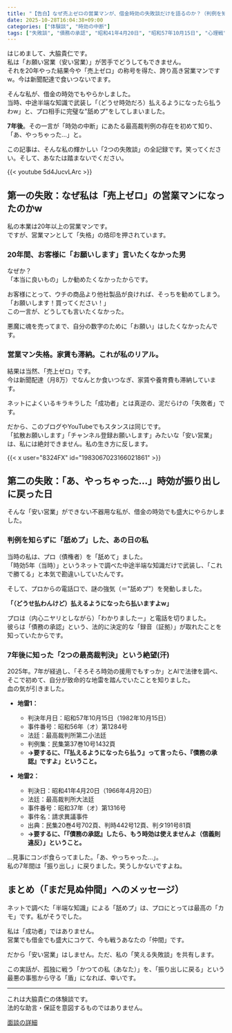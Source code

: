 ```yaml
---
title: "【告白】なぜ売上ゼロの営業マンが、借金時効の失敗談だけを語るのか？（判例を知らず舐めプした私の絶望）"
date: 2025-10-28T16:04:38+09:00
categories: ["体験談", "時効の中断"]
tags: ["失敗談", "債務の承認", "昭和41年4月20日", "昭和57年10月15日", "心理戦", "舐めプ"]
---
```


はじめまして、大脇貴仁です。  
私は「お願い営業（安い営業）」が苦手でどうしてもできません。  
それを20年やった結果今や「売上ゼロ」の称号を得た、誇り高き営業マンですw。今は新聞配達で食いつないでます。

そんな私が、借金の時効でもやらかしました。  
当時、中途半端な知識で武装し「（どうせ時効だろ）払えるようになったら払うわw」と、プロ相手に完璧な"舐めプ"をしてしまいました。

**7年後**。その一言が「時効の中断」にあたる最高裁判例の存在を初めて知り、「あ、やっちゃった…」と。

この記事は、そんな私の輝かしい「2つの失敗談」の全記録です。笑ってください。そして、あなたは踏まないでください。

{{< youtube 5d4JucvLArc >}}

## 第一の失敗：なぜ私は「売上ゼロ」の営業マンになったのかw

私の本業は20年以上の営業マンです。  
ですが、営業マンとして「失格」の烙印を押されています。

### 20年間、お客様に「お願いします」言いたくなかった男

なぜか？  
「本当に良いもの」しか勧めたくなかったからです。

お客様にとって、ウチの商品より他社製品が良ければ、そっちを勧めてしまう。  
「お願いします！買ってください！」  
この一言が、どうしても言いたくなかった。

悪魔に魂を売ってまで、自分の数字のために「お願い」はしたくなかったんです。

### 営業マン失格。家賃も滞納。これが私のリアル。

結果は当然、「売上ゼロ」です。  
今は新聞配達（月8万）でなんとか食いつなぎ、家賃や養育費も滞納しています。

ネットによくいるキラキラした「成功者」とは真逆の、泥だらけの「失敗者」です。

だから、このブログやYouTubeでもスタンスは同じです。  
「拡散お願いします」「チャンネル登録お願いします」みたいな「安い営業」は、私には絶対できません。私の生き方に反します。


{{< x user="8324FX" id="1983067023166021861" >}}

## 第二の失敗：「あ、やっちゃった…」時効が振り出しに戻った日

そんな「安い営業」ができない不器用な私が、借金の時効でも盛大にやらかしました。

### 判例を知らずに「舐めプ」した、あの日の私

当時の私は、プロ（債権者）を「舐めて」ました。  
「時効5年（当時）」というネットで調べた中途半端な知識だけで武装し、「これで勝てる」と本気で勘違いしていたんです。

そして、プロからの電話口で、謎の強気（＝"舐めプ"）を発動しました。

**「（どうせ払わんけど）払えるようになったら払いますよw」**

プロは（内心ニヤリとしながら）「わかりましたー」と電話を切りました。  
彼らは「債務の承認」という、法的に決定的な「録音（証拠）」が取れたことを知っていたからです。

### 7年後に知った「2つの最高裁判決」という絶望(汗)

2025年。7年が経過し、「そろそろ時効の援用でもすっか」とAIで法律を調べ、そこで初めて、自分が致命的な地雷を踏んでいたことを知りました。  
血の気が引きました。

* **地雷1：**
    * 判決年月日：昭和57年10月15日（1982年10月15日）
    * 事件番号：昭和56年（オ）第1284号
    * 法廷：最高裁判所第二小法廷
    * 判例集：民集第37巻10号1432頁
    * **→要するに、「『払えるようになったら払う』って言ったら、『債務の承認』ですよ」ということ。**

* **地雷2：**
    * 判決日：昭和41年4月20日（1966年4月20日）
    * 法廷：最高裁判所大法廷
    * 事件番号：昭和37年（オ）第1316号
    * 事件名：請求異議事件
    * 出典：民集20巻4号702頁、判時442号12頁、判タ191号81頁
    * **→要するに、「『債務の承認』したら、もう時効は使えませんよ（信義則違反）」ということ。**

…見事にコンボ食らってました。「あ、やっちゃった…」。  
私の7年間は「振り出し」に戻りました。笑うしかないですよね。

## まとめ（「まだ見ぬ仲間」へのメッセージ）

ネットで調べた「半端な知識」による「舐めプ」は、プロにとっては最高の「カモ」です。私がそうでした。

私は「成功者」ではありません。  
営業でも借金でも盛大にコケて、今も戦うあなたの「仲間」です。

だから「安い営業」はしません。ただ、私の「笑える失敗談」を共有します。

この実話が、孤独に戦う「かつての私（あなた）」を、「振り出しに戻る」という最悪の事態から守る「盾」になれば、幸いです。

---

これは大脇貴仁の体験談です。  
法的な助言・保証を意図するものではありません。

[面談の詳細](https://jikou.bokunosaiseikeikaku.icu/)
